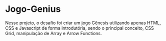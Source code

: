 # Jogo-Genius
Nesse projeto, o desafio foi criar um jogo Gênesis utilizando apenas HTML, CSS e Javascript de forma introdutória, sendo o principal conceito, CSS Grid, manipulação de Array e Arrow Functions.
